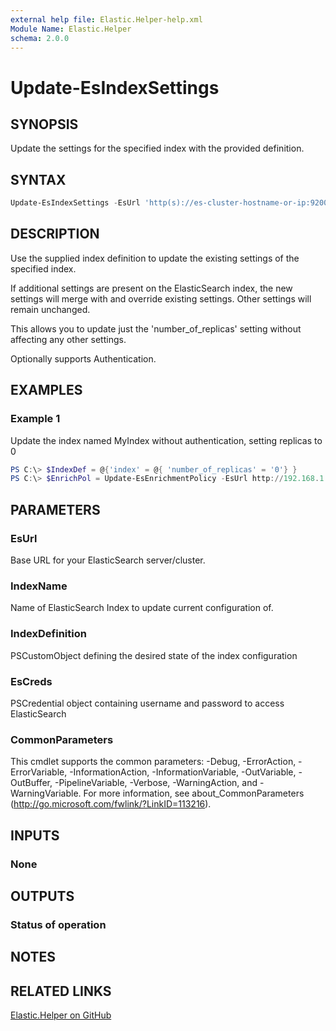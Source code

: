 ```yaml
---
external help file: Elastic.Helper-help.xml
Module Name: Elastic.Helper
schema: 2.0.0
---
```


# Update-EsIndexSettings

## SYNOPSIS

Update the settings for the specified index with the provided definition.

## SYNTAX

```powershell
Update-EsIndexSettings -EsUrl 'http(s)://es-cluster-hostname-or-ip:9200' -Index 'MyIndex' -IndexDefinition $IndexDef [-EsCred PSCredentialObject]
```

## DESCRIPTION

Use the supplied index definition to update the existing settings of the specified index.

If additional settings are present on the ElasticSearch index, the new settings will merge with and override existing settings.  Other settings will remain unchanged.

This allows you to update just the 'number_of_replicas' setting without affecting any other settings.

Optionally supports Authentication.

## EXAMPLES

### Example 1

Update the index named MyIndex without authentication, setting replicas to 0

```powershell
PS C:\> $IndexDef = @{'index' = @{ 'number_of_replicas' = '0'} }
PS C:\> $EnrichPol = Update-EsEnrichmentPolicy -EsUrl http://192.168.1.10:9200 -IndexName 'MyIndex' -IndexDefinition $IndexDef
```

## PARAMETERS

### EsUrl

Base URL for your ElasticSearch server/cluster.

### IndexName

Name of ElasticSearch Index to update current configuration of.

### IndexDefinition

PSCustomObject defining the desired state of the index configuration

### EsCreds

PSCredential object containing username and password to access ElasticSearch

### CommonParameters

This cmdlet supports the common parameters: -Debug, -ErrorAction, -ErrorVariable, -InformationAction, -InformationVariable, -OutVariable, -OutBuffer, -PipelineVariable, -Verbose, -WarningAction, and -WarningVariable. For more information, see about_CommonParameters (<http://go.microsoft.com/fwlink/?LinkID=113216>).

## INPUTS

### None

## OUTPUTS

### Status of operation

## NOTES

## RELATED LINKS

[Elastic.Helper on GitHub](https://github.com/jberkers42/Elastic-Helper)
